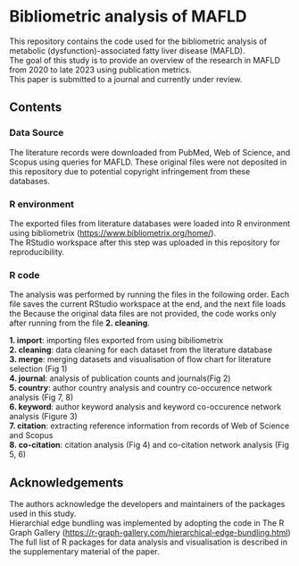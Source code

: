 # Bibliometric analysis of MAFLD
This repository contains the code used for the bibliometric analysis of metabolic (dysfunction)-associated fatty liver disease (MAFLD).  
The goal of this study is to provide an overview of the research in MAFLD from 2020 to late 2023 using publication metrics.  
This paper is submitted to a journal and currently under review.

## Contents
### Data Source
The literature records were downloaded from PubMed, Web of Science, and Scopus using queries for MAFLD.
These original files were not deposited in this repository due to potential copyright infringement from these databases.

### R environment
The exported files from literature databases were loaded into R environment using bibliometrix (https://www.bibliometrix.org/home/).  
The RStudio workspace after this step was uploaded in this repository for reproducibility.

### R code
The analysis was performed by running the files in the following order.
Each file saves the current RStudio workspace at the end, and the next file loads the 
Because the original data files are not provided, the code works only after running from the file **2. cleaning**.

**1. import**: importing files exported from using bibiliometrix   
**2. cleaning**: data cleaning for each dataset from the literature database  
**3. merge**: merging datasets and visualisation of flow chart for literature selection (Fig 1)  
**4. journal**: analysis of publication counts and journals(Fig 2)  
**5. country**: author country analysis and country co-occurence network analysis (Fig 7, 8)  
**6. keyword**: author keyword analysis and keyword co-occurence network analysis (Figure 3)  
**7. citation**: extracting reference information from records of Web of Science and Scopus  
**8. co-citation**: citation analysis (Fig 4) and co-citation network analysis (Fig 5, 6)  

## Acknowledgements
The authors acknowledge the developers and maintainers of the packages used in this study.  
Hierarchial edge bundling was implemented by adopting the code in The R Graph Gallery (https://r-graph-gallery.com/hierarchical-edge-bundling.html)  
The full list of R packages for data analysis and visualisation is described in the supplementary material of the paper.
